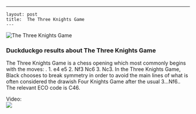 ---
    layout: post
    title:  The Three Knights Game
    ---


![The Three Knights Game](https://www.thechesswebsite.com/wp-content/uploads/2024/02/Captura-de-ecra-2024-02-10-as-17.27.17.png)



### Duckduckgo results about The Three Knights Game

The Three Knights Game is a chess opening which most commonly begins with the moves: . 1. e4 e5 2. Nf3 Nc6 3. Nc3. In the Three Knights Game, Black chooses to break symmetry in order to avoid the main lines of what is often considered the drawish Four Knights Game after the usual 3...Nf6.. The relevant ECO code is C46.

Video:  
[![](https://tse3.mm.bing.net/th?id=OVP.Ws09DHmvn8xL1TRYrWPatgHgFo&pid=Api)](https://www.youtube.com/watch?v=F5a1cPeeN4U)

